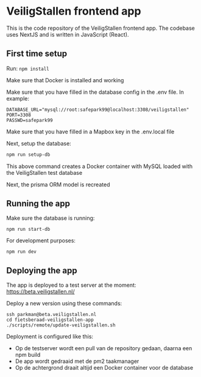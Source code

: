 # VeiligStallen frontend app

This is the code repository of the VeiligStallen frontend app. The codebase uses NextJS and is written in JavaScript (React).

## First time setup

Run: `npm install`

Make sure that Docker is installed and working

Make sure that you have filled in the database config in the .env file. In example:

    DATABASE_URL="mysql://root:safepark99@localhost:3308/veiligstallen"
    PORT=3308
    PASSWD=safepark99

Make sure that you have filled in a Mapbox key in the .env.local file

Next, setup the database:

```bash
npm run setup-db
```

This above command creates a Docker container with MySQL loaded with the VeiligStallen test database

Next, the prisma ORM model is recreated

## Running the app

Make sure the database is running:

    npm run start-db

For development purposes:

    npm run dev

## Deploying the app

The app is deployed to a test server at the moment: https://beta.veiligstallen.nl/

Deploy a new version using these commands:

    ssh parkman@beta.veiligstallen.nl
    cd fietsberaad-veiligstallen-app
    ./scripts/remote/update-veiligstallen.sh

Deployment is configured like this:

- Op de testserver wordt een pull van de repository gedaan, daarna een npm build
- De app wordt gedraaid met de pm2 taakmanager
- Op de achtergrond draait altijd een Docker container voor de database
